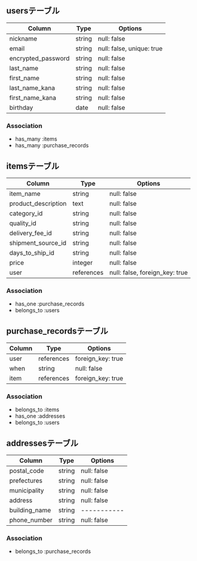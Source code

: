 ## usersテーブル

|   Column          |Type  |  Options                |
|-------------------|------|-------------------------|
|nickname           |string|null: false              |
|email              |string|null: false, unique: true|
|encrypted_password |string|null: false              |
|last_name          |string|null: false              |
|first_name         |string|null: false              |
|last_name_kana     |string|null: false              |
|first_name_kana    |string|null: false              |
|birthday           |date  |null: false              |

### Association
- has_many :items
- has_many :purchase_records


## itemsテーブル

|Column              |Type       |Options                       |
|--------------------|-----------|------------------------------|
|item_name           |string     |null: false                   |
|product_description |text       |null: false                   |
|category_id         |string     |null: false                   |
|quality_id          |string     |null: false                   |
|delivery_fee_id     |string     |null: false                   |
|shipment_source_id  |string     |null: false                   |
|days_to_ship_id     |string     |null: false                   |
|price               |integer    |null: false                   |
|user                |references |null: false, foreign_key: true|

### Association
- has_one :purchase_records
- belongs_to :users


## purchase_recordsテーブル

|Column|Type       |Options          |
|------|-----------|-----------------|
|user  |references |foreign_key: true|
|when  |string     |null: false      |
|item  |references |foreign_key: true|

### Association
- belongs_to :items
- has_one :addresses
- belongs_to :users


## addressesテーブル

|Column         |Type  |Options    |
|---------------|------|-----------|
|postal_code    |string|null: false|
|prefectures    |string|null: false|
|municipality   |string|null: false|
|address        |string|null: false|
|building_name  |string|-----------|
|phone_number   |string|null: false|


### Association
- belongs_to :purchase_records